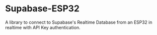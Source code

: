 # Supabase-ESP32
A library to connect to Supabase's Realtime Database from an ESP32 in realtime with API Key authentication.
